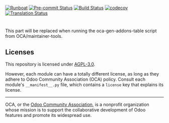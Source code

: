 
[![Runboat](https://img.shields.io/badge/runboat-Try%20me-875A7B.png)](https://runboat.odoo-community.org/builds?repo=OCA/&target_branch=17.0)
[![Pre-commit Status](https://github.com/OCA//actions/workflows/pre-commit.yml/badge.svg?branch=17.0)](https://github.com/OCA//actions/workflows/pre-commit.yml?query=branch%3A17.0)
[![Build Status](https://github.com/OCA//actions/workflows/test.yml/badge.svg?branch=17.0)](https://github.com/OCA//actions/workflows/test.yml?query=branch%3A17.0)
[![codecov](https://codecov.io/gh/OCA//branch/17.0/graph/badge.svg)](https://codecov.io/gh/OCA/)
[![Translation Status](https://translation.odoo-community.org/widgets/-17-0/-/svg-badge.svg)](https://translation.odoo-community.org/engage/-17-0/?utm_source=widget)

<!-- /!\ do not modify above this line -->

# 



<!-- /!\ do not modify below this line -->

<!-- prettier-ignore-start -->

[//]: # (addons)

This part will be replaced when running the oca-gen-addons-table script from OCA/maintainer-tools.

[//]: # (end addons)

<!-- prettier-ignore-end -->

## Licenses

This repository is licensed under [AGPL-3.0](LICENSE).

However, each module can have a totally different license, as long as they adhere to Odoo Community Association (OCA)
policy. Consult each module's `__manifest__.py` file, which contains a `license` key
that explains its license.

----
OCA, or the [Odoo Community Association](http://odoo-community.org/), is a nonprofit
organization whose mission is to support the collaborative development of Odoo features
and promote its widespread use.
